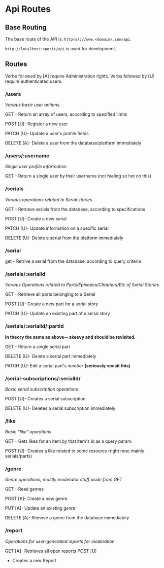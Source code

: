 # Api Routes

## Base Routing

The base route of the API is: `http(s)://www.<domain>.com/api`. 

`http://localhost:<port>/api` is used for development.

## Routes

Verbs followed by [A] require Administration rights. Verbs followed by [U] require authenticated users.

### /users

*Various basic user actions.*

GET - Return an array of users, according to specified limits

POST [U]- Register a new user

PATCH [U]- Update a user's profile fields 

DELETE [A]- Delete a user from the database/platform immediately

### /users/:username

*Single user profile information*

GET - Return a single user by their username (not feeling so hot on this)

### /serials

*Various operations related to Serial stories*

GET - Retrieve serials from the database, according to specifications

POST [U]- Create a new serial

PATCH [U]- Update information on a specific serial

DELETE [U]- Delete a serial from the platform immediately

### /serial

get - Retrive a serial from the database, according to query criteria

### /serials/:serialId

*Various Operations related to Parts/Episodes/Chapters/Etc of Serial Stories*

GET - Retrieve all parts belonging to a Serial 

POST [U]- Create a new part for a serial story

PATCH [U]- Update an existing part of a serial story

### /serials/:serialId/:partId

**In theory the same as above-- skeevy and should be revisited.**

GET - Return a single serial part

DELETE [U]- Delete a serial part immediately

PATCH [U]- Edit a serial part's *number* **(seriously revisit this)**

###  /serial-subscriptions/:serialId/

*Basic serial subscription operations*

POST [U]- Creates a serial subscription

DELETE [U]- Deletes a serial subscription immediately

### /like

*Basic "like" operations*

GET - Gets likes for an item by that item's id as a query param.

POST [U]- Creates a like related to some resource (right now, mainly serials/parts)

### /genre

*Genre operations, mostly moderator stuff aside from GET*

GET - Read genres

POST [A]- Create a new genre

PUT [A]- Update an existing genre

DELETE [A]- Remove a genre from the database immediately

### /report

*Operations for user-generated reports for moderation*

GET [A]- Retrieves all open reports 
POST [U]
- Creates a new Report